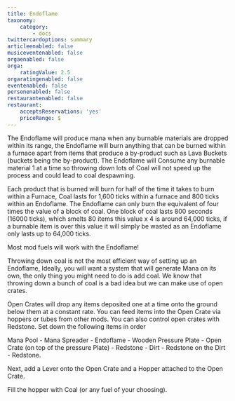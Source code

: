 ```yaml
---
title: Endoflame
taxonomy:
    category:
        - docs
twittercardoptions: summary
articleenabled: false
musiceventenabled: false
orgaenabled: false
orga:
    ratingValue: 2.5
orgaratingenabled: false
eventenabled: false
personenabled: false
restaurantenabled: false
restaurant:
    acceptsReservations: 'yes'
    priceRange: $
---
```


The Endoflame will produce mana when any burnable materials are dropped within its range, the Endoflame will burn anything that can be burned within a furnace apart from items that produce a by-product such as Lava Buckets (buckets being the by-product). The Endoflame will Consume any burnable material 1 at a time so throwing down lots of Coal will not speed up the process and could lead to coal despawning. 

Each product that is burned will burn for half of the time it takes to burn within a Furnace, Coal lasts for 1,600 ticks within a furnace and 800 ticks within an Endoflame. The Endoflame can only burn the equivalent of four times the value of a block of coal. One block of coal lasts 800 seconds (16000 ticks), which smelts 80 items this value x 4 is around 64,000 ticks, if a burnable item is over this value it will simply be wasted as an Endoflame only lasts up to 64,000 ticks. 

Most mod fuels will work with the Endoflame!

Throwing down coal is not the most efficient way of setting up an Endoflame, Ideally, you will want a system that will generate Mana on its own, the only thing you might need to do is add coal. We know that throwing down a bunch of coal is a bad idea but we can make use of open crates.

Open Crates will drop any items deposited one at a time onto the ground below them at a constant rate. You can feed items into the Open Crate via hoppers or tubes from other mods. You can also control open crates with Redstone.
Set down the following items in order

Mana Pool - Mana Spreader  - Endoflame - Wooden Pressure Plate - Open Crate (on top of the pressure Plate) - Redstone - Dirt - Redstone on the Dirt - Redstone. 

Next, add a Lever onto the Open Crate and a Hopper attached to the Open Crate.

Fill the hopper with Coal (or any fuel of your choosing).

